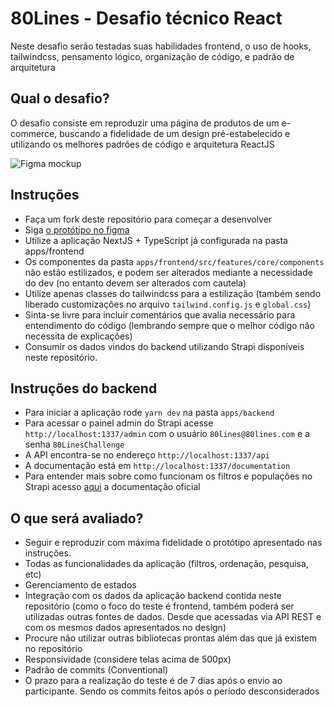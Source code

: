 # 80Lines - Desafio técnico React

Neste desafio serão testadas suas habilidades frontend, o uso de hooks, tailwindcss, pensamento lógico, organização de código, e padrão de arquitetura

## Qual o desafio?

O desafio consiste em reproduzir uma página de produtos de um e-commerce, buscando a fidelidade de um design pré-estabelecido e utilizando os melhores padrões de código e arquitetura ReactJS

![Figma mockup](https://img001.prntscr.com/file/img001/PubIQ-9sQwWmi1xM0Zrtrw.png)

## Instruções

- Faça um fork deste repositório para começar a desenvolver
- Siga [o protótipo no figma](https://www.figma.com/file/KBB54D2KTmlfULGXrU4cRK/Desafio-t%C3%A9cnico-React-%2F-80Lines)
- Utilize a aplicação NextJS + TypeScript já configurada na pasta apps/frontend
- Os componentes da pasta `apps/frontend/src/features/core/components` não estão estilizados, e podem ser alterados mediante a necessidade do dev (no entanto devem ser alterados com cautela)
- Utilize apenas classes do tailwindcss para a estilização (também sendo liberado customizações no arquivo `tailwind.config.js` e `global.css`)
- Sinta-se livre para incluir comentários que avalia necessário para entendimento do código (lembrando sempre que o melhor código não necessita de explicações)
- Consumir os dados vindos do backend utilizando Strapi disponíveis neste repositório.

## Instruções do backend

- Para iniciar a aplicação rode `yarn dev` na pasta `apps/backend`
- Para acessar o painel admin do Strapi acesse `http://localhost:1337/admin` com o usuário `80lines@80lines.com` e a senha `80LinesChallenge`
- A API encontra-se no endereço `http://localhost:1337/api`
- A documentação está em `http://localhost:1337/documentation`
- Para entender mais sobre como funcionam os filtros e populações no Strapi acesso [aqui](https://docs.strapi.io/dev-docs/api/rest) a documentação oficial

## O que será avaliado?

- Seguir e reproduzir com máxima fidelidade o protótipo apresentado nas instruções.
- Todas as funcionalidades da aplicação (filtros, ordenação, pesquisa, etc)
- Gerenciamento de estados
- Integração com os dados da aplicação backend contida neste repositório (como o foco do teste é frontend, também poderá ser utilizadas outras fontes de dados. Desde que acessadas via API REST e com os mesmos dados apresentados no design)
- Procure não utilizar outras bibliotecas prontas além das que já existem no repositório
- Responsividade (considere telas acima de 500px)
- Padrão de commits (Conventional)
- O prazo para a realização do teste é de 7 dias após o envio ao participante. Sendo os commits feitos após o período desconsiderados
